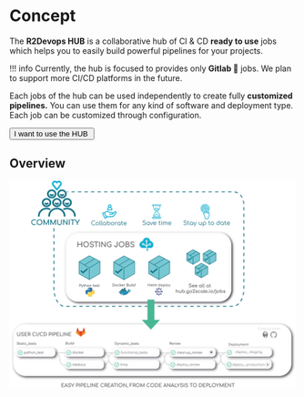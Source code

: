 # Concept

The **R2Devops HUB** is a collaborative hub of CI & CD
**ready to use** jobs which helps you to easily build powerful pipelines for your
projects.

!!! info
    Currently, the hub is focused to provides only **Gitlab 🦊** jobs. We plan
    to support more CI/CD platforms in the future.

Each jobs of the hub can be used independently to create fully **customized pipelines.**
You can use them for any kind of software and deployment type. Each job can be
customized through configuration.

<a alt="Use the hub" href="/use-the-hub">
    <button class="md-button border-radius-10 md-button-center" >
        I want to use the HUB <img alt="" class="heart" src="../images/rocket.png">
    </button>
</a>

## Overview

![HUB overview](images/g2shub_mvp.png)
